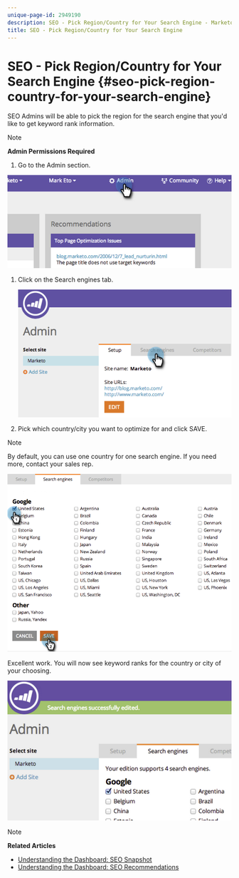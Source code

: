 ```yaml
---
unique-page-id: 2949190
description: SEO - Pick Region/Country for Your Search Engine - Marketo Docs - Product Documentation
title: SEO - Pick Region/Country for Your Search Engine
---
```


# SEO - Pick Region/Country for Your Search Engine {#seo-pick-region-country-for-your-search-engine}

SEO Admins will be able to pick the region for the search engine that you'd like to get keyword rank information.

>[!NOTE]
>
>**Admin Permissions Required**

1. Go to the Admin section.

![](assets/image2014-9-17-21-3a6-3a43.png)

1. Click on the Search engines tab.

   ![](assets/image2014-9-17-21-3a7-3a25.png)

1. Pick which country/city you want to optimize for and click SAVE.

>[!NOTE]
>
>By default, you can use one country for one search engine. If you need more, contact your sales rep.

![](assets/image2014-9-17-21-3a8-3a8.png)

Excellent work. You will now see keyword ranks for the country or city of your choosing.

![](assets/image2014-9-17-21-3a8-3a15.png)

>[!NOTE]
>
>**Related Articles**
>
>* [Understanding the Dashboard: SEO Snapshot](understanding-the-seo-dashboard-seo-snapshot.md)
>* [Understanding the Dashboard: SEO Recommendations](understanding-the-seo-dashboard-seo-recommendations.md)
>

